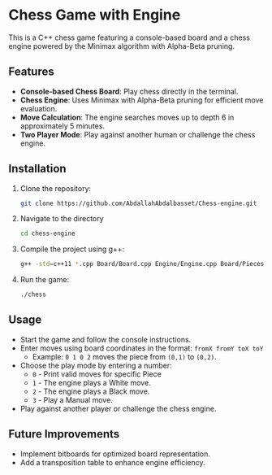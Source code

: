 # Chess Game with Engine

This is a C++ chess game featuring a console-based board and a chess engine powered by the Minimax algorithm with Alpha-Beta pruning.

## Features

- **Console-based Chess Board**: Play chess directly in the terminal.
- **Chess Engine**: Uses Minimax with Alpha-Beta pruning for efficient move evaluation.
- **Move Calculation**: The engine searches moves up to depth 6 in approximately 5 minutes.
- **Two Player Mode**: Play against another human or challenge the chess engine.

## Installation

1. Clone the repository:
   ```sh
   git clone https://github.com/AbdallahAbdalbasset/Chess-engine.git
   ```
2. Navigate to the directory
   ```sh
   cd chess-engine
   ```
3. Compile the project using g++:
   ```sh
   g++ -std=c++11 *.cpp Board/Board.cpp Engine/Engine.cpp Board/Pieces/Sources/*.cpp Helper/Helper.cpp -o chess
   ```
4. Run the game:
   ```sh
   ./chess
   ```

## Usage

- Start the game and follow the console instructions.
- Enter moves using board coordinates in the format: `fromX fromY toX toY`
  - Example: `0 1 0 2` moves the piece from `(0,1)` to `(0,2)`.
- Choose the play mode by entering a number:
  - `0` - Print valid moves for specific Piece 
  - `1` - The engine plays a White move.
  - `2` - The engine plays a Black move.
  - `3` - Play a Manual move.
- Play against another player or challenge the chess engine.

## Future Improvements

- Implement bitboards for optimized board representation.
- Add a transposition table to enhance engine efficiency.


